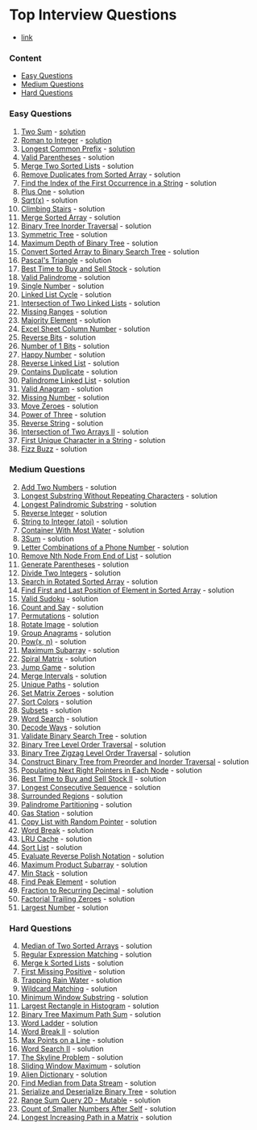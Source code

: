 # Top Interview Questions
- [link](https://leetcode.com/problem-list/top-interview-questions/)

### Content
- [Easy Questions](https://github.com/aarondelgiudice/leetCode/tree/main/top_questions#easy-questions)
- [Medium Questions](https://github.com/aarondelgiudice/leetCode/tree/main/top_questions#medium-questions)
- [Hard Questions](https://github.com/aarondelgiudice/leetCode/tree/main/top_questions#hard-questions)

### Easy Questions
1. [Two Sum](https://leetcode.com/problems/two-sum/) - [solution](https://github.com/aarondelgiudice/leetCode/blob/main/src/twoSum.py)
13. [Roman to Integer]() - [solution](https://github.com/aarondelgiudice/leetCode/blob/main/src/romanToInteger.py)
14. [Longest Common Prefix](https://leetcode.com/problems/longest-common-prefix/) - [solution](https://github.com/aarondelgiudice/leetCode/blob/main/src/longestCommonPrefix.py)
20. [Valid Parentheses](https://leetcode.com/problems/valid-parentheses/) - solution
21. [Merge Two Sorted Lists](https://leetcode.com/problems/merge-two-sorted-lists/) - solution
26. [Remove Duplicates from Sorted Array](https://leetcode.com/problems/remove-duplicates-from-sorted-array/) - solution
28. [Find the Index of the First Occurrence in a String](https://leetcode.com/problems/find-the-index-of-the-first-occurrence-in-a-string/) - solution
66. [Plus One](https://leetcode.com/problems/plus-one/) - solution
69. [Sqrt(x)](https://leetcode.com/problems/sqrtx/) - solution
70. [Climbing Stairs](https://leetcode.com/problems/climbing-stairs/) - solution
88. [Merge Sorted Array](https://leetcode.com/problems/merge-sorted-array/) - solution
94. [Binary Tree Inorder Traversal](https://leetcode.com/problems/binary-tree-inorder-traversal/) - solution
101. [Symmetric Tree](https://leetcode.com/problems/symmetric-tree/) - solution
104. [Maximum Depth of Binary Tree](https://leetcode.com/problems/maximum-depth-of-binary-tree/) - solution
108. [Convert Sorted Array to Binary Search Tree](https://leetcode.com/problems/convert-sorted-array-to-binary-search-tree/) - solution
118. [Pascal's Triangle](https://leetcode.com/problems/pascals-triangle/) - solution
121. [Best Time to Buy and Sell Stock](https://leetcode.com/problems/best-time-to-buy-and-sell-stock/) - solution
125. [Valid Palindrome](https://leetcode.com/problems/valid-palindrome/) - solution
136. [Single Number](https://leetcode.com/problems/single-number/) - solution
141. [Linked List Cycle](https://leetcode.com/problems/linked-list-cycle/) - solution
160. [Intersection of Two Linked Lists](https://leetcode.com/problems/intersection-of-two-linked-lists/) - solution
163. [Missing Ranges](https://leetcode.com/problems/missing-ranges/) - solution
169. [Majority Element](https://leetcode.com/problems/majority-element/) - solution
171. [Excel Sheet Column Number](https://leetcode.com/problems/excel-sheet-column-number/) - solution
190. [Reverse Bits](https://leetcode.com/problems/reverse-bits/) - solution
191. [Number of 1 Bits](https://leetcode.com/problems/number-of-1-bits/) - solution
202. [Happy Number](https://leetcode.com/problems/happy-number/) - solution
206. [Reverse Linked List](https://leetcode.com/problems/reverse-linked-list/) - solution
217. [Contains Duplicate](https://leetcode.com/problems/contains-duplicate/) - solution
234. [Palindrome Linked List](https://leetcode.com/problems/palindrome-linked-list/) - solution
242. [Valid Anagram](https://leetcode.com/problems/valid-anagram/) - solution
268. [Missing Number](https://leetcode.com/problems/missing-number/) - solution
283. [Move Zeroes](https://leetcode.com/problems/move-zeroes/) - solution
326. [Power of Three](https://leetcode.com/problems/power-of-three/) - solution
344. [Reverse String](https://leetcode.com/problems/reverse-string/) - solution
350. [Intersection of Two Arrays II](https://leetcode.com/problems/intersection-of-two-arrays-ii/) - solution
387. [First Unique Character in a String](https://leetcode.com/problems/first-unique-character-in-a-string/) - solution
412. [Fizz Buzz](https://leetcode.com/problems/fizz-buzz/) - solution

### Medium Questions
2. [Add Two Numbers]() - solution
3. [Longest Substring Without Repeating Characters]() - solution
5. [Longest Palindromic Substring]() - solution
7. [Reverse Integer]() - solution
8. [String to Integer (atoi)]() - solution
11. [Container With Most Water]() - solution
15. [3Sum]() - solution
17. [Letter Combinations of a Phone Number]() - solution
19. [Remove Nth Node From End of List]() - solution
22. [Generate Parentheses]() - solution
29. [Divide Two Integers]() - solution
33. [Search in Rotated Sorted Array]() - solution
34. [Find First and Last Position of Element in Sorted Array]() - solution
36. [Valid Sudoku]() - solution
38. [Count and Say]() - solution
46. [Permutations]() - solution
48. [Rotate Image]() - solution
49. [Group Anagrams]() - solution
50. [Pow(x, n)]() - solution
53. [Maximum Subarray]() - solution
54. [Spiral Matrix]() - solution
55. [Jump Game]() - solution
56. [Merge Intervals]() - solution
62. [Unique Paths]() - solution
73. [Set Matrix Zeroes]() - solution
75. [Sort Colors]() - solution
78. [Subsets]() - solution
79. [Word Search]() - solution
91. [Decode Ways]() - solution
98. [Validate Binary Search Tree]() - solution
102. [Binary Tree Level Order Traversal]() - solution
103. [Binary Tree Zigzag Level Order Traversal]() - solution
105. [Construct Binary Tree from Preorder and Inorder Traversal]() - solution
116. [Populating Next Right Pointers in Each Node]() - solution
122. [Best Time to Buy and Sell Stock II]() - solution
128. [Longest Consecutive Sequence]() - solution
130. [Surrounded Regions]() - solution
131. [Palindrome Partitioning]() - solution
134. [Gas Station]() - solution
138. [Copy List with Random Pointer]() - solution
139. [Word Break]() - solution
146. [LRU Cache]() - solution
148. [Sort List]() - solution
150. [Evaluate Reverse Polish Notation]() - solution
152. [Maximum Product Subarray]() - solution
155. [Min Stack]() - solution
162. [Find Peak Element]() - solution
166. [Fraction to Recurring Decimal]() - solution
172. [Factorial Trailing Zeroes]() - solution
179. [Largest Number]() - solution

### Hard Questions
4. [Median of Two Sorted Arrays]() - solution
10. [Regular Expression Matching]() - solution
23. [Merge k Sorted Lists]() - solution
41. [First Missing Positive]() - solution
42. [Trapping Rain Water]() - solution
44. [Wildcard Matching]() - solution
76. [Minimum Window Substring]() - solution
84. [Largest Rectangle in Histogram]() - solution
124. [Binary Tree Maximum Path Sum]() - solution
127. [Word Ladder]() - solution
140. [Word Break II]() - solution
149. [Max Points on a Line]() - solution
212. [Word Search II]() - solution
218. [The Skyline Problem]() - solution
239. [Sliding Window Maximum]() - solution
269. [Alien Dictionary]() - solution
295. [Find Median from Data Stream]() - solution
297. [Serialize and Deserialize Binary Tree]() - solution
308. [Range Sum Query 2D - Mutable]() - solution
315. [Count of Smaller Numbers After Self]() - solution
329. [Longest Increasing Path in a Matrix]() - solution
